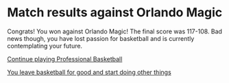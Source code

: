 # Match results against Orlando Magic

Congrats! You won against Orlando Magic! The final score was 117-108. Bad news though, you have lost passion for  basketball and is currently contemplating your future.

[Continue playing Professional Basketball](../secret-ending.md)

[You leave basketball for good and start doing other things](alternative-career.md)
